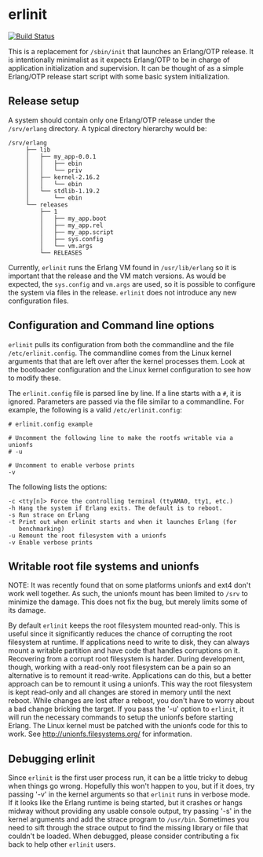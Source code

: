 # erlinit

[![Build Status](https://travis-ci.org/nerves-project/erlinit.png?branch=master)](https://travis-ci.org/nerves-project/erlinit)

This is a replacement for `/sbin/init` that launches an Erlang/OTP release. It
is intentionally minimalist as it expects Erlang/OTP to be in charge of
application initialization and supervision. It can be thought of as a simple
Erlang/OTP release start script with some basic system initialization.

## Release setup

A system should contain only one Erlang/OTP release under the `/srv/erlang`
directory. A typical directory hierarchy would be:

    /srv/erlang
         ├── lib
         │   ├── my_app-0.0.1
         │   │   ├── ebin
         │   │   └── priv
         │   ├── kernel-2.16.2
         │   │   └── ebin
         │   └── stdlib-1.19.2
         │       └── ebin
         └── releases
             ├── 1
             │   ├── my_app.boot
             │   ├── my_app.rel
             │   ├── my_app.script
             │   ├── sys.config
             │   └── vm.args
             └── RELEASES

Currently, `erlinit` runs the Erlang VM found in `/usr/lib/erlang` so it is
important that the release and the VM match versions. As would be expected,
the `sys.config` and `vm.args` are used, so it is possible to configure
the system via files in the release. `erlinit` does not introduce any
new configuration files.

## Configuration and Command line options

`erlinit` pulls its configuration from both the commandline and the file
`/etc/erlinit.config`. The commandline comes from the Linux kernel arguments
that that are left over after the kernel processes them. Look at the bootloader
configuration and the Linux kernel configuration to see how to modify these.

The `erlinit.config` file is parsed line by line. If a line starts with a `#`,
it is ignored. Parameters are passed via the file similar to a commandline.
For example, the following is a valid `/etc/erlinit.config`:

    # erlinit.config example

	# Uncomment the following line to make the rootfs writable via a unionfs
	# -u

	# Uncomment to enable verbose prints
	-v

The following lists the options:

	-c <tty[n]> Force the controlling terminal (ttyAMA0, tty1, etc.)
    -h Hang the system if Erlang exits. The default is to reboot.
    -s Run strace on Erlang
    -t Print out when erlinit starts and when it launches Erlang (for
       benchmarking)
    -u Remount the root filesystem with a unionfs
    -v Enable verbose prints

## Writable root file systems and unionfs

NOTE: It was recently found that on some platforms unionfs and ext4 don't work
well together. As such, the unionfs mount has been limited to `/srv` to minimize
the damage. This does not fix the bug, but merely limits some of its damage.

By default `erlinit` keeps the root filesystem mounted read-only. This is useful
since it significantly reduces the chance of corrupting the root filesystem at
runtime. If applications need to write to disk, they can always mount a
writable partition and have code that handles corruptions on it. Recovering from
a corrupt root filesystem is harder. During development, though, working with a
read-only root filesystem can be a pain so an alternative is to remount it
read-write. Applications can do this, but a better approach can be to remount it
using a unionfs. This way the root filesystem is kept read-only and all changes
are stored in memory until the next reboot. While changes are lost after a
reboot, you don't have to worry about a bad change bricking the target. If you
pass the '-u' option to `erlinit`, it will run the necessary commands to setup
the unionfs before starting Erlang. The Linux kernel must be patched with the
unionfs code for this to work. See http://unionfs.filesystems.org/ for
information.

## Debugging erlinit

Since `erlinit` is the first user process run, it can be a little tricky
to debug when things go wrong. Hopefully this won't happen to you, but if
it does, try passing '-v' in the kernel arguments so that `erlinit` runs in
verbose mode. If it looks like the Erlang runtime is being started, but it
crashes or hangs midway without providing any usable console output, try
passing '-s' in the kernel arguments and add the strace program to `/usr/bin`.
Sometimes you need to sift through the strace output to find the missing
library or file that couldn't be loaded. When debugged, please consider
contributing a fix back to help other `erlinit` users.

